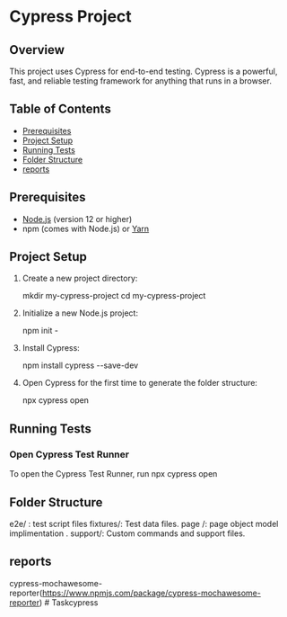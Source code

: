 # Cypress Project

## Overview
This project uses Cypress for end-to-end testing. Cypress is a powerful, fast, and reliable testing framework for anything that runs in a browser.

## Table of Contents
- [Prerequisites](#prerequisites)
- [Project Setup](#project-setup)
- [Running Tests](#running-tests)
- [Folder Structure](#folder-structure)
- [reports](#reports)


## Prerequisites
- [Node.js](https://nodejs.org/) (version 12 or higher)
- npm (comes with Node.js) or [Yarn](https://yarnpkg.com/)

## Project Setup
1. Create a new project directory:
    
    mkdir my-cypress-project
    cd my-cypress-project


2. Initialize a new Node.js project:

    npm init -

3. Install Cypress:
   
    npm install cypress --save-dev

4. Open Cypress for the first time to generate the folder structure:
    
    npx cypress open

## Running Tests
### Open Cypress Test Runner
To open the Cypress Test Runner, run npx cypress open

## Folder Structure
e2e/ : test script files
fixtures/: Test data files.
page /: page object model implimentation .
support/: Custom commands and support files.

## reports

cypress-mochawesome-reporter(https://www.npmjs.com/package/cypress-mochawesome-reporter)
#   T a s k c y p r e s s  
 